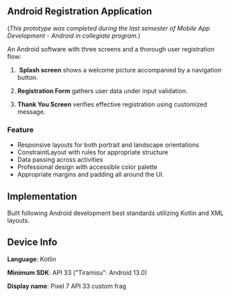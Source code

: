 ## Android Registration Application
(*This prototype was completed during the last semester of Mobile App Development - Android in collegiate program.*)

An Android software with three screens and a thorough user registration flow:

1.  **Splash screen** shows a welcome picture accompanied by a navigation button.

2. **Registration Form**  gathers user data under input validation.
   
3. **Thank You Screen** verifies effective registration using customized message.

### Feature

- Responsive layouts for both portrait and landscape orientations
- ConstraintLayout with rules for appropriate structure
- Data passing across activities
- Professional design with accessible color palette
- Appropriate margins and padding all around the UI.

## Implementation
Built following Android development best standards utilizing Kotlin and XML layouts.

## Device Info 

**Language**: Kotlin

**Minimum SDK**: API 33 ("Tiramisu": Android 13.0)

**Display name**: Pixel 7 API 33 custom frag
